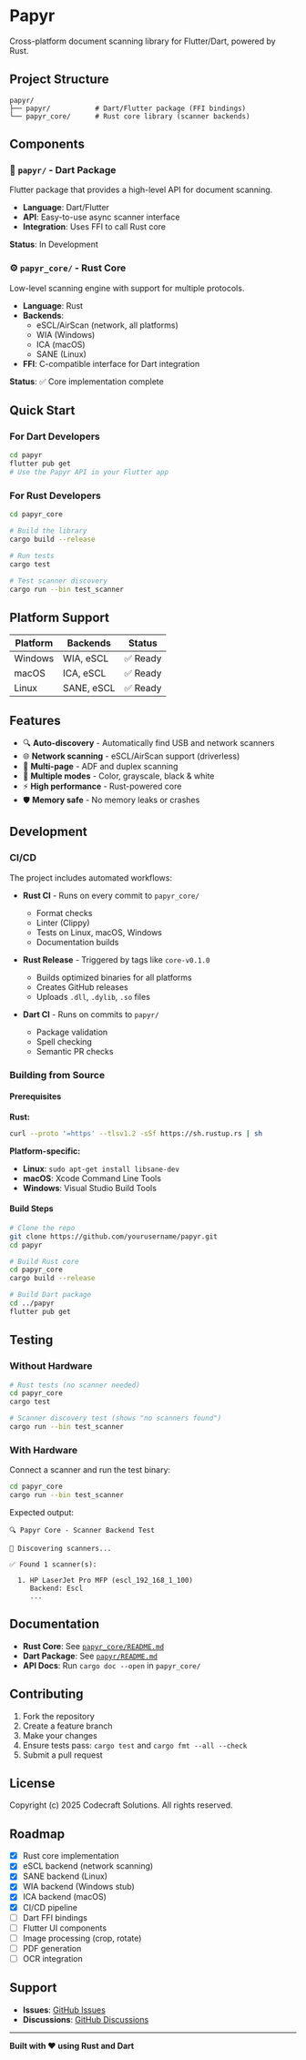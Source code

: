 # Papyr

Cross-platform document scanning library for Flutter/Dart, powered by Rust.

## Project Structure

```
papyr/
├── papyr/           # Dart/Flutter package (FFI bindings)
└── papyr_core/      # Rust core library (scanner backends)
```

## Components

### 📱 `papyr/` - Dart Package

Flutter package that provides a high-level API for document scanning.

- **Language**: Dart/Flutter
- **API**: Easy-to-use async scanner interface
- **Integration**: Uses FFI to call Rust core

**Status**: In Development

### ⚙️ `papyr_core/` - Rust Core

Low-level scanning engine with support for multiple protocols.

- **Language**: Rust
- **Backends**: 
  - eSCL/AirScan (network, all platforms)
  - WIA (Windows)
  - ICA (macOS)
  - SANE (Linux)
- **FFI**: C-compatible interface for Dart integration

**Status**: ✅ Core implementation complete

## Quick Start

### For Dart Developers

```bash
cd papyr
flutter pub get
# Use the Papyr API in your Flutter app
```

### For Rust Developers

```bash
cd papyr_core

# Build the library
cargo build --release

# Run tests
cargo test

# Test scanner discovery
cargo run --bin test_scanner
```

## Platform Support

| Platform | Backends | Status |
|----------|----------|--------|
| Windows  | WIA, eSCL | ✅ Ready |
| macOS    | ICA, eSCL | ✅ Ready |
| Linux    | SANE, eSCL | ✅ Ready |

## Features

- 🔍 **Auto-discovery** - Automatically find USB and network scanners
- 🌐 **Network scanning** - eSCL/AirScan support (driverless)
- 📄 **Multi-page** - ADF and duplex scanning
- 🎨 **Multiple modes** - Color, grayscale, black & white
- ⚡ **High performance** - Rust-powered core
- 🛡️ **Memory safe** - No memory leaks or crashes

## Development

### CI/CD

The project includes automated workflows:

- **Rust CI** - Runs on every commit to `papyr_core/`
  - Format checks
  - Linter (Clippy)
  - Tests on Linux, macOS, Windows
  - Documentation builds

- **Rust Release** - Triggered by tags like `core-v0.1.0`
  - Builds optimized binaries for all platforms
  - Creates GitHub releases
  - Uploads `.dll`, `.dylib`, `.so` files

- **Dart CI** - Runs on commits to `papyr/`
  - Package validation
  - Spell checking
  - Semantic PR checks

### Building from Source

#### Prerequisites

**Rust:**
```bash
curl --proto '=https' --tlsv1.2 -sSf https://sh.rustup.rs | sh
```

**Platform-specific:**
- **Linux**: `sudo apt-get install libsane-dev`
- **macOS**: Xcode Command Line Tools
- **Windows**: Visual Studio Build Tools

#### Build Steps

```bash
# Clone the repo
git clone https://github.com/yourusername/papyr.git
cd papyr

# Build Rust core
cd papyr_core
cargo build --release

# Build Dart package
cd ../papyr
flutter pub get
```

## Testing

### Without Hardware

```bash
# Rust tests (no scanner needed)
cd papyr_core
cargo test

# Scanner discovery test (shows "no scanners found")
cargo run --bin test_scanner
```

### With Hardware

Connect a scanner and run the test binary:

```bash
cd papyr_core
cargo run --bin test_scanner
```

Expected output:
```
🔍 Papyr Core - Scanner Backend Test

📡 Discovering scanners...

✅ Found 1 scanner(s):

  1. HP LaserJet Pro MFP (escl_192_168_1_100)
     Backend: Escl
     ...
```

## Documentation

- **Rust Core**: See [`papyr_core/README.md`](papyr_core/README.md)
- **Dart Package**: See [`papyr/README.md`](papyr/README.md)
- **API Docs**: Run `cargo doc --open` in `papyr_core/`

## Contributing

1. Fork the repository
2. Create a feature branch
3. Make your changes
4. Ensure tests pass: `cargo test` and `cargo fmt --all --check`
5. Submit a pull request

## License

Copyright (c) 2025 Codecraft Solutions. All rights reserved.

## Roadmap

- [x] Rust core implementation
- [x] eSCL backend (network scanning)
- [x] SANE backend (Linux)
- [x] WIA backend (Windows stub)
- [x] ICA backend (macOS)
- [x] CI/CD pipeline
- [ ] Dart FFI bindings
- [ ] Flutter UI components
- [ ] Image processing (crop, rotate)
- [ ] PDF generation
- [ ] OCR integration

## Support

- **Issues**: [GitHub Issues](https://github.com/yourusername/papyr/issues)
- **Discussions**: [GitHub Discussions](https://github.com/yourusername/papyr/discussions)

---

**Built with ❤️ using Rust and Dart**
